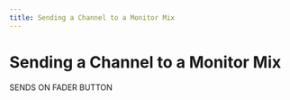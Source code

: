 ```yaml
---
title: Sending a Channel to a Monitor Mix
---
```


# Sending a Channel to a Monitor Mix

SENDS ON FADER BUTTON
